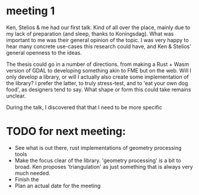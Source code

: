 # meeting 1 

Ken, Stelios & me had our first talk. Kind of all over the place, mainly due to my lack of preparation (and sleep, thanks to Koningsdag). What was important to me was their general opinion of the topic. I was very happy to hear many concrete use-cases this research could have, and Ken & Stelios' general openness to the ideas.


The thesis could go in a number of directions. from making a Rust + Wasm version of GDAL to developing something akin to FME but on the web. Will I only develop a library, or will I actually also create some implementation of the library? I prefer the latter, to truly stress-test, and to 'eat your own dog food', as designers tend to say. What shape or form this could take remains unclear. 


During the talk, I discovered that that I need to be more specific 



# TODO for next meeting: 
- See what is out there, rust implementations of geometry processing tools 
- Make the focus clear of the library. 'geometry processing' is a bit to broad. Ken proposes 'triangulation' as just something that is always very much needed. 
- Finish the 
- Plan an actual date for the meeting
